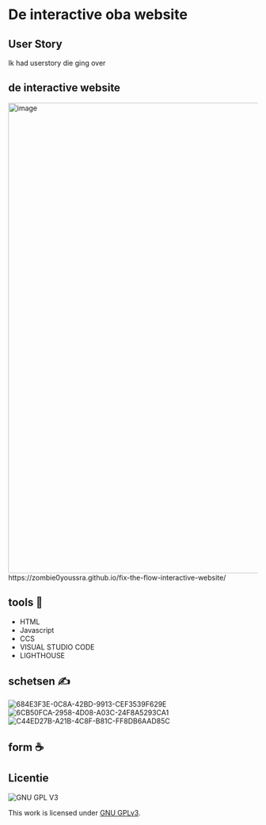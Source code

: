 

# De interactive oba website
<!-- Geef je project een titel en schrijf in één zin wat het is -->

## User Story
<!-- Schrijf de user story waar je aan hebt gewerkt  -->
Ik had userstory    die ging over

## de interactive website
<!-- In de Beschrijving staat hoe je project er uit ziet, hoe het werkt en wat je er mee kan. -->
<!-- Voeg een mooie poster visual toe 📸 --> <img width="948" alt="image" src="https://user-images.githubusercontent.com/112857270/214246588-57265b43-9640-4b44-8076-71d9148e867f.png">


<!-- Voeg een link toe naar Github Pages 🌐-->https://zombie0youssra.github.io/fix-the-flow-interactive-website/

## tools 🔨
- HTML
- Javascript
- CCS
- VISUAL STUDIO CODE
- LIGHTHOUSE

## schetsen ✍
![684E3F3E-0C8A-42BD-9913-CEF3539F629E](https://user-images.githubusercontent.com/112857270/214265146-15328122-e61b-4001-ac9c-d59b58392eb0.jpeg)
![6CB50FCA-2958-4D08-A03C-24F8A5293CA1](https://user-images.githubusercontent.com/112857270/214265154-f75d5944-657f-4bb2-90ca-ce4f64865065.jpeg)
![C44ED27B-A21B-4C8F-B81C-FF8DB6AAD85C](https://user-images.githubusercontent.com/112857270/214265159-d12ce1dc-df95-46b7-b58f-1e0047d80989.jpeg)


## form ☕

## Licentie

![GNU GPL V3](https://www.gnu.org/graphics/gplv3-127x51.png)

This work is licensed under [GNU GPLv3](./LICENSE).
